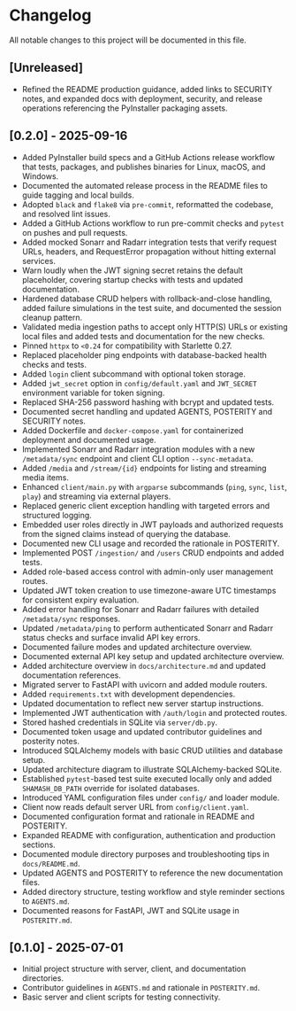 # Changelog

All notable changes to this project will be documented in this file.

## [Unreleased]
- Refined the README production guidance, added links to SECURITY notes, and expanded docs with deployment, security, and release operations referencing the PyInstaller packaging assets.

## [0.2.0] - 2025-09-16
- Added PyInstaller build specs and a GitHub Actions release workflow that tests, packages, and publishes binaries for Linux, macOS, and Windows.
- Documented the automated release process in the README files to guide tagging and local builds.
- Adopted `black` and `flake8` via `pre-commit`, reformatted the codebase,
  and resolved lint issues.
- Added a GitHub Actions workflow to run pre-commit checks and `pytest` on
  pushes and pull requests.
- Added mocked Sonarr and Radarr integration tests that verify request URLs, headers, and RequestError propagation without hitting external services.
- Warn loudly when the JWT signing secret retains the default placeholder,
  covering startup checks with tests and updated documentation.
- Hardened database CRUD helpers with rollback-and-close handling, added failure
  simulations in the test suite, and documented the session cleanup pattern.
- Validated media ingestion paths to accept only HTTP(S) URLs or existing local files and added tests and documentation for the new checks.
- Pinned `httpx` to `<0.24` for compatibility with Starlette 0.27.
- Replaced placeholder ping endpoints with database-backed health checks and tests.
- Added `login` client subcommand with optional token storage.
- Added `jwt_secret` option in `config/default.yaml` and `JWT_SECRET` environment
  variable for token signing.
- Replaced SHA-256 password hashing with bcrypt and updated tests.
- Documented secret handling and updated AGENTS, POSTERITY and SECURITY notes.
- Added Dockerfile and `docker-compose.yaml` for containerized deployment and
  documented usage.
- Implemented Sonarr and Radarr integration modules with a new `/metadata/sync`
  endpoint and client CLI option `--sync-metadata`.
- Added `/media` and `/stream/{id}` endpoints for listing and streaming media
  items.
- Enhanced `client/main.py` with `argparse` subcommands (`ping`, `sync`, `list`,
  `play`) and streaming via external players.
- Replaced generic client exception handling with targeted errors and structured
  logging.
- Embedded user roles directly in JWT payloads and authorized requests from the
  signed claims instead of querying the database.
- Documented new CLI usage and recorded the rationale in POSTERITY.
- Implemented POST `/ingestion/` and `/users` CRUD endpoints and added tests.
- Added role-based access control with admin-only user management routes.
- Updated JWT token creation to use timezone-aware UTC timestamps for
  consistent expiry evaluation.
- Added error handling for Sonarr and Radarr failures with detailed
  `/metadata/sync` responses.
- Updated `/metadata/ping` to perform authenticated Sonarr and Radarr status
  checks and surface invalid API key errors.
- Documented failure modes and updated architecture overview.
- Documented external API key setup and updated architecture overview.
- Added architecture overview in `docs/architecture.md` and updated
  documentation references.
- Migrated server to FastAPI with uvicorn and added module routers.
- Added `requirements.txt` with development dependencies.
- Updated documentation to reflect new server startup instructions.
- Implemented JWT authentication with `/auth/login` and protected routes.
- Stored hashed credentials in SQLite via `server/db.py`.
- Documented token usage and updated contributor guidelines and posterity notes.
- Introduced SQLAlchemy models with basic CRUD utilities and database setup.
- Updated architecture diagram to illustrate SQLAlchemy-backed SQLite.
- Established `pytest`-based test suite executed locally only and added
  `SHAMASH_DB_PATH` override for isolated databases.
- Introduced YAML configuration files under `config/` and loader module.
- Client now reads default server URL from `config/client.yaml`.
- Documented configuration format and rationale in README and POSTERITY.
- Expanded README with configuration, authentication and production sections.
- Documented module directory purposes and troubleshooting tips in `docs/README.md`.
- Updated AGENTS and POSTERITY to reference the new documentation files.
- Added directory structure, testing workflow and style reminder sections to
  `AGENTS.md`.
- Documented reasons for FastAPI, JWT and SQLite usage in `POSTERITY.md`.


## [0.1.0] - 2025-07-01
- Initial project structure with server, client, and documentation directories.
- Contributor guidelines in `AGENTS.md` and rationale in `POSTERITY.md`.
- Basic server and client scripts for testing connectivity.
